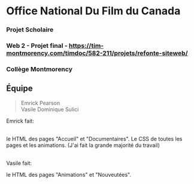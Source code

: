 # Office National Du Film du Canada

### Projet Scholaire

### Web 2 - Projet final - https://tim-montmorency.com/timdoc/582-211/projets/refonte-siteweb/

### Collège Montmorency

## Équipe

> Emrick Pearson <br>
> Vasile Dominique Sulici

Emrick fait: <br> <br>

le HTML des pages "Accueil" et "Documentaires". Le CSS de toutes les pages et les animations. (J'ai fait la grande majorité du travail)<br><br>

Vasile fait:

le HTML des pages "Animations" et "Nouveutées".

